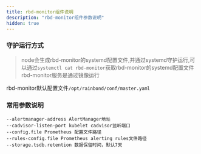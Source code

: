 ```yaml
---
title: rbd-monitor组件说明
description: "rbd-monitor组件参数说明"
hidden: true
---
```



### 守护运行方式
 
> node会生成rbd-monitor的systemd配置文件,并通过systemd守护运行,可以通过`systemctl cat rbd-monitor`获取rbd-monitor的systemd配置文件  
> rbd-monitor服务是通过镜像运行  

rbd-monitor默认配置文件`/opt/rainbond/conf/master.yaml`

### 常用参数说明

```
--alertmanager-address AlertManager地址
--cadvisor-listen-port kubelet cadvisor监听端口
--config.file Prometheus 配置文件路径
--rules-config.file Prometheus alerting rules文件路径
--storage.tsdb.retention 数据保留时间，默认7天
```

